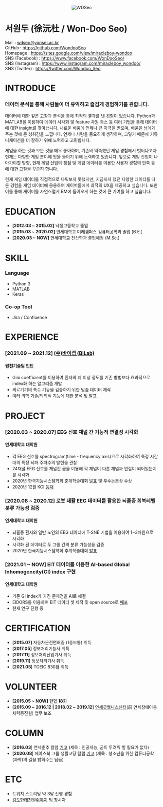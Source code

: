<div align="center">

  ![WDSeo](https://user-images.githubusercontent.com/62936579/155848008-246960d7-d52b-4960-b817-a1c2e4eb3f27.jpg)

</div>

# 서원두 (徐沅杜 / Won-Doo Seo)
Mail : wdseo@yonsei.ac.kr</br>
GitHub : https://github.com/WondooSeo</br>
Homepage : https://sites.google.com/view/miracleboy-wondoo</br>
SNS (Facebook) : https://www.facebook.com/WonDooSeo/</br>
SNS (Instagram) : https://www.instagram.com/miracleboy_wondoo/</br>
SNS (Twitter) : https://twitter.com/Wondoo_Seo</br>

# INTRODUCE
### 데이터 분석을 통해 사람들이 더 유익하고 즐겁게 경험하기를 원합니다.

데이터에 대한 깊은 고찰과 분석을 통해 최적의 결과를 낸 경험이 있습니다.
Python과 MATLAB을 이용하여 데이터 시각화 및 feature 차원 축소 등 여러 기법을 통해 데이터에 대한 insight를 찾아냅니다.
새로운 배움에 언제나 큰 자극을 받으며, 배움을 남에게 주는 것에 큰 성취감을 느낍니다.
언제나 사람을 중요하게 생각하며, 그렇기 때문에 커뮤니케이션을 더 잘하기 위해 노력하고 고민합니다.

게임을 하는 것과 보는 것을 매우 좋아하며, 기존의 익숙했던 게임 경험에서 벗어나고자 현재는 다양한 게임 분야에 맛을 들이기 위해 노력하고 있습니다.
앞으로 게임 산업이 나아가야할 방향, 현재 게임 산업의 쟁점 및 게임 데이터를 이용한 사용자 경험의 만족 등에 대한 고찰을 꾸준히 합니다.

현재 게임 데이터를 직접적으로 다뤄보지 못했지만, 지금까지 했던 다양한 데이터를 다룬 경험을 게임 데이터에 응용하여 게이머들에게 최적의 UX을 제공하고 싶습니다.
또한 이를 통해 게이머를 자연스럽게 BM에 들어오게 하는 것에 큰 기여를 하고 싶습니다.

# EDUCATION
- **[2012.03 ~ 2015.02]** 낙생고등학교 졸업
- **[2015.03 ~ 2020.02]** 연세대학교 미래캠퍼스 컴퓨터공학과 졸업 (B.E.)
- **[2020.03 ~ NOW]** 연세대학교 전산학과 졸업예정 (M.Sc.)

# SKILL
### Language
- Python 3
- MATLAB
- Keras
### Co-op Tool
- Jira / Confluence

# EXPERIENCE
### [2021.09 ~ 2021.12] [(주)바이랩 (BiLab)](http://bilabhealthcare.com/)
#### 원천기술팀 인턴
- Gini coefficient를 이용하여 환자의 폐 이상 정도를 기존 방법보다 효과적으로 index화 하는 알고리즘 개발
- 의료기기의 특수 기능을 검증하기 위한 맞춤 데이터 제작
- 여러 의학 기술/의학적 기능에 대한 분석 및 발표

# PROJECT
### [2020.03 ~ 2020.07] EEG 신호 채널 간 기능적 연결성 시각화
#### 연세대학교 대학원
- 각 EEG 신호를 spectrogram(time - frequency axis)으로 시각화하여 특정 시간대의 특정 뇌파 주파수의 발현을 관찰
- 24채널 EEG 신호를 채널간 곱을 이용해 각 채널이 다른 채널과 연결이 되어있는지를 시각화
- 2020년 한국지능시스템학회 춘계학술대회 [발표](https://drive.google.com/file/d/1YrOiAGTQ97ESviiUC3DkocjlTb8x36qA) 및 우수논문상 수상
- 2020년 12월 KCI [등재](https://www.kci.go.kr/kciportal/ci/sereArticleSearch/ciSereArtiView.kci?sereArticleSearchBean.artiId=ART002665757)

### [2020.08 ~ 2020.12] 로봇 재활 EEG 데이터를 활용한 뇌졸중 회복레벨 분류 가능성 검증
#### 연세대학교 대학원
- 뇌졸중 환자와 일반 노인의 EEG 데이터에 T-SNE 기법을 이용하여 1~3차원으로 시각화
- 시각화 된 데이터로 두 그룹 간의 분류 가능성을 검증
- 2020년 한국지능시스템학회 추계학술대회 [발표](https://drive.google.com/file/d/1ftUEXiKrmeX-5CDkfy7_WtL3NAB1wSs8)

### [2021.01 ~ NOW] EIT 데이터를 이용한 AI-based Global Inhomogeneity(GI) index 구현
#### 연세대학교 대학원
- 기존 GI index가 가진 문제점을 AI로 해결
- EIDORS를 이용하여 EIT 데이터 셋 제작 및 open source로 [배포](https://github.com/WondooSeo/Making_EIT_Data_with_EIDORS)
- 현재 연구 진행 중

# CERTIFICATION
- **[2015.07]** 자동차운전면허증 (1종보통) 취득
- **[2017.05]** 정보처리기능사 취득
- **[2017.11]** 정보처리산업기사 취득
- **[2019.11]** 정보처리기사 취득
- **[2021.05]** TOEIC 830점 취득

# VOLUNTEER
- **[2015.05 ~ NOW]** 헌혈 **18**회
- **[2015.09 ~ 2016.12 | 2018.02 ~ 2019.12]** [연세굿웰니스센터](https://www.yonsei.ac.kr/wj/intro/pressrel.jsp?article_no=180064&mode=view)(前 연세장애아동체력증진실) 업무 보조

# COLUMN
- **[2016.03]** 연세춘추 칼럼 [기고](http://chunchu.yonsei.ac.kr/news/articleView.html?idxno=21353) (제목 : 인공지능, 굳이 두려워 할 필요가 없다)
- **[2020.08]** 페이스북 그룹 생활코딩 칼럼 [기고](https://www.facebook.com/groups/codingeverybody/permalink/4524734307567070/) (제목 : 청소년을 위한 컴퓨터공학(과학)의 길을 밝혀주는 팁들)

# ETC
- 트위치 스트리밍 약 3달 진행 경험
- [김도한테천원줘야지](https://www.youtube.com/watch?v=l6h4AtenUTI) 밈 창시자
